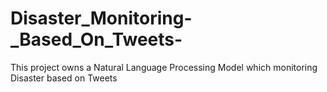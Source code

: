 # Disaster_Monitoring-_Based_On_Tweets-
This project owns a Natural Language Processing Model which monitoring Disaster based on Tweets
